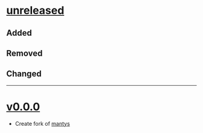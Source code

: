 # [unreleased](https://github.com/typst-community/mantodea/releases/tag/NEXT)
## Added

## Removed

## Changed

---

# [v0.0.0](https://github.com/typst-community/mantodea/tags/)
- Create fork of [mantys](https://github.com/jneug/typst-mantys)
